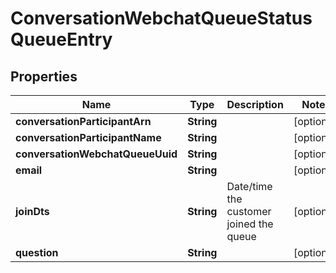 

# ConversationWebchatQueueStatusQueueEntry


## Properties

| Name | Type | Description | Notes |
|------------ | ------------- | ------------- | -------------|
|**conversationParticipantArn** | **String** |  |  [optional] |
|**conversationParticipantName** | **String** |  |  [optional] |
|**conversationWebchatQueueUuid** | **String** |  |  [optional] |
|**email** | **String** |  |  [optional] |
|**joinDts** | **String** | Date/time the customer joined the queue |  [optional] |
|**question** | **String** |  |  [optional] |



